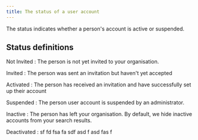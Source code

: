```yaml
---
title: The status of a user account
---
```


The status indicates whether a person's account is active or suspended.

## Status definitions

Not Invited
: The person is not yet invited to your organisation.

Invited
: The person was sent an invitation but haven't yet accepted

Activated 
: The person has received an invitation and have successfully set up their account

Suspended
: The person user account is suspended by an administrator.

Inactive
: The person has left your organisation. By default, we hide inactive accounts from your search results.

Deactivated
: sf fd fsa fa sdf asd f asd fas f